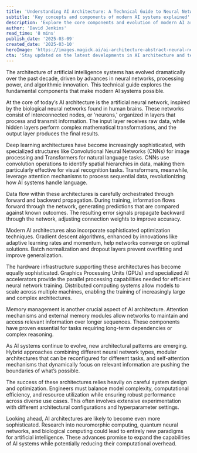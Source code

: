 ```yaml
---
title: 'Understanding AI Architecture: A Technical Guide to Neural Networks'
subtitle: 'Key concepts and components of modern AI systems explained'
description: 'Explore the core components and evolution of modern AI architecture, from neural networks to optimization techniques. Learn how these systems process information and adapt through training, supported by sophisticated hardware infrastructure and innovative design patterns.'
author: 'David Jenkins'
read_time: '8 mins'
publish_date: '2025-03-09'
created_date: '2025-03-10'
heroImage: 'https://images.magick.ai/ai-architecture-abstract-neural-networks.jpg'
cta: 'Stay updated on the latest developments in AI architecture and technical innovation. Follow us on LinkedIn for in-depth analysis and expert insights from leading professionals in the field.'
---
```


The architecture of artificial intelligence systems has evolved dramatically over the past decade, driven by advances in neural networks, processing power, and algorithmic innovation. This technical guide explores the fundamental components that make modern AI systems possible.

At the core of today’s AI architecture is the artificial neural network, inspired by the biological neural networks found in human brains. These networks consist of interconnected nodes, or 'neurons,' organized in layers that process and transmit information. The input layer receives raw data, while hidden layers perform complex mathematical transformations, and the output layer produces the final results.

Deep learning architectures have become increasingly sophisticated, with specialized structures like Convolutional Neural Networks (CNNs) for image processing and Transformers for natural language tasks. CNNs use convolution operations to identify spatial hierarchies in data, making them particularly effective for visual recognition tasks. Transformers, meanwhile, leverage attention mechanisms to process sequential data, revolutionizing how AI systems handle language.

Data flow within these architectures is carefully orchestrated through forward and backward propagation. During training, information flows forward through the network, generating predictions that are compared against known outcomes. The resulting error signals propagate backward through the network, adjusting connection weights to improve accuracy.

Modern AI architectures also incorporate sophisticated optimization techniques. Gradient descent algorithms, enhanced by innovations like adaptive learning rates and momentum, help networks converge on optimal solutions. Batch normalization and dropout layers prevent overfitting and improve generalization.

The hardware infrastructure supporting these architectures has become equally sophisticated. Graphics Processing Units (GPUs) and specialized AI accelerators provide the parallel processing capabilities needed for efficient neural network training. Distributed computing systems allow models to scale across multiple machines, enabling the training of increasingly large and complex architectures.

Memory management is another crucial aspect of AI architecture. Attention mechanisms and external memory modules allow networks to maintain and access relevant information over longer sequences. These components have proven essential for tasks requiring long-term dependencies or complex reasoning.

As AI systems continue to evolve, new architectural patterns are emerging. Hybrid approaches combining different neural network types, modular architectures that can be reconfigured for different tasks, and self-attention mechanisms that dynamically focus on relevant information are pushing the boundaries of what’s possible.

The success of these architectures relies heavily on careful system design and optimization. Engineers must balance model complexity, computational efficiency, and resource utilization while ensuring robust performance across diverse use cases. This often involves extensive experimentation with different architectural configurations and hyperparameter settings.

Looking ahead, AI architectures are likely to become even more sophisticated. Research into neuromorphic computing, quantum neural networks, and biological computing could lead to entirely new paradigms for artificial intelligence. These advances promise to expand the capabilities of AI systems while potentially reducing their computational overhead.